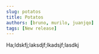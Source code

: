 ```yaml
---
slug: potatos
title: Potatos
authors: [bruno, murilo, juanjqo]
tags: [New release]
---
```


Ha;ldskfj;laksdjf;lkadsjf;lasdkj
